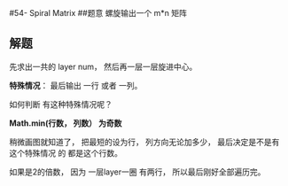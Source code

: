 #54- Spiral Matrix
##题意
螺旋输出一个 m*n 矩阵

## 解题
先求出一共的 layer num， 然后再一层一层旋进中心。

**特殊情况**：
最后输出 一行 或者 一列。

如何判断 有这种特殊情况呢？

**Math.min(行数， 列数） 为奇数**

稍微画图就知道了， 把最短的设为行， 列方向无论加多少， 最后决定是不是有 这个特殊情况 的 都是这个行数。

如果是2的倍数， 因为 一层layer一圈 有两行， 所以最后刚好全部遍历完。